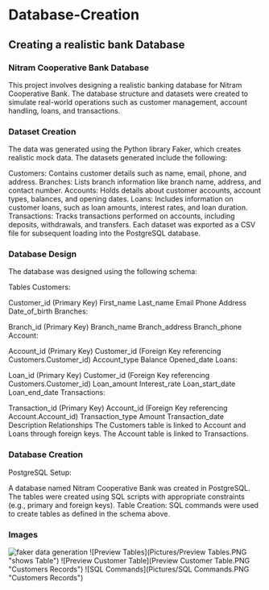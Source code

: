 # Database-Creation

## Creating a realistic bank Database

### Nitram Cooperative Bank Database

This project involves designing a realistic banking database for Nitram Cooperative Bank. 
The database structure and datasets were created to simulate real-world operations such as 
customer management, account handling, loans, and transactions.

### Dataset Creation

The data was generated using the Python library Faker, which creates realistic mock data. 
The datasets generated include the following:

Customers: Contains customer details such as name, email, phone, and address.
Branches: Lists branch information like branch name, address, and contact number.
Accounts: Holds details about customer accounts, account types, balances, and opening dates.
Loans: Includes information on customer loans, such as loan amounts, interest rates, and loan duration.
Transactions: Tracks transactions performed on accounts, including deposits, withdrawals, and transfers.
Each dataset was exported as a CSV file for subsequent loading into the PostgreSQL database.

### Database Design

The database was designed using the following schema:

Tables
Customers:

Customer_id (Primary Key)
First_name
Last_name
Email
Phone
Address
Date_of_birth
Branches:

Branch_id (Primary Key)
Branch_name
Branch_address
Branch_phone
Account:

Account_id (Primary Key)
Customer_id (Foreign Key referencing Customers.Customer_id)
Account_type
Balance
Opened_date
Loans:

Loan_id (Primary Key)
Customer_id (Foreign Key referencing Customers.Customer_id)
Loan_amount
Interest_rate
Loan_start_date
Loan_end_date
Transactions:

Transaction_id (Primary Key)
Account_id (Foreign Key referencing Account.Account_id)
Transaction_type
Amount
Transaction_date
Description
Relationships
The Customers table is linked to Account and Loans through foreign keys.
The Account table is linked to Transactions.

### Database Creation
PostgreSQL Setup:

A database named Nitram Cooperative Bank was created in PostgreSQL.
The tables were created using SQL scripts with appropriate constraints (e.g., primary and foreign keys).
Table Creation: SQL commands were used to create tables as defined in the schema above. 

### Images 

![faker data generation](Pictures/faker_data_generation.PNG "Records per Table")
![Preview Tables](Pictures/Preview Tables.PNG "shows Table")
![Preview Customer Table](Preview Customer Table.PNG "Customers Records")
![SQL Commands](Pictures/SQL Commands.PNG "Customers Records")


